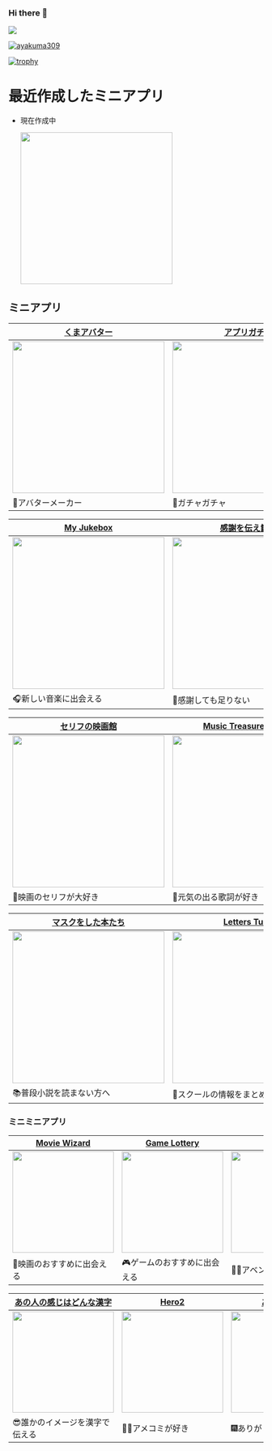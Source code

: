 ### Hi there 👋

![](https://github-profile-summary-cards.vercel.app/api/cards/profile-details?username=ayakuma309&theme=2077)

<p align="left">
  <a href="https://github.com/ayakuma309">
    <img src="https://komarev.com/ghpvc/?username=ayakuma309" alt="ayakuma309" />
  </a>
</p>

[![trophy](https://github-profile-trophy.vercel.app/?username=ayakuma309&theme=onedark)](https://github-profile-trophy.vercel.app/?username=ayakuma309&theme=tokyonight)
<!-- 
使ったことがある
<p align="center">
  <a href="https://skillicons.dev">
    <img src="https://skillicons.dev/icons?i=git,github,docker,tailwind,html,css,js,ts,ruby,react,nextjs,fastapi,rails,mysql" />
  </a>
</p>
個人開発で使ったことがある
<p align="center">
  <a href="https://skillicons.dev">
    <img src="https://skillicons.dev/icons?i=bootstrap,emotion,materialui,nodejs,express,jest,prisma,firebase,planetscale,supabase,netlify,vercel" />
  </a>
</p>
-->
<!-- 
[![Github](https://img.shields.io/badge/--FFFFFF?style=social&logo=github&label=Follow%20ayakuma309)](https://github.com/ayakuma309)

-->

# 最近作成したミニアプリ
- 現在作成中
  
  <img src="https://github.com/ayakuma309/ayakuma309/assets/113405777/f5773860-0bfc-49c1-8bad-508cb2c9779c" width="300px" />

## ミニアプリ
|[くまアバター](https://kuma-avatar.vercel.app/)| [アプリガチャ](https://pf-gacha.web.app/) |
----|---- |
| <img src="https://github.com/ayakuma309/ayakuma309/assets/113405777/ca426da0-1290-4384-8951-bfd8ac45bfee" width="300px" />|<img src="https://github.com/ayakuma309/ayakuma309/assets/113405777/5214587e-d533-4a81-bd60-cbf598a4aa8b" width="300px" />|
|🧸アバターメーカー|🎰ガチャガチャ|

|[My Jukebox ](https://my-jukebox.vercel.app/)| [感謝を伝え鯛。](https://thank-you-tai.vercel.app)|
----|---- |
<img src="https://github.com/ayakuma309/ayakuma309/assets/113405777/cd5d7d8f-501a-4241-a730-97c0c143ed0a" width="300px" />|<img src="https://github.com/ayakuma309/ayakuma309/assets/113405777/04d2f727-54df-44b1-9e96-ee369ddfa26e" width="300px" />
|🎧新しい音楽に出会える|🥠感謝しても足りない|

| [セリフの映画館](https://movie-dialoge.vercel.app/) |[Music Treasure Hunter](https://music-treasurehunter.vercel.app/)|
----|---- |
<img src="https://github.com/ayakuma309/ayakuma309/assets/113405777/99abb066-889b-4f48-b655-92a4688ed776" width="300px" />|<img src="https://github.com/ayakuma309/ayakuma309/assets/113405777/86906212-d773-45d6-857f-7abb979e7c77" width="300px" />|
🎥映画のセリフが大好き|🎵元気の出る歌詞が好き

| [マスクをした本たち](https://maskedbook.fly.dev/) |[Letters Tube](https://music-treasurehunter.vercel.app/)|
----|---- |
<img src="https://github.com/ayakuma309/ayakuma309/assets/113405777/d13aac3a-d20f-41eb-b9ba-e367077fc272" width="300px" />|<img src="https://github.com/ayakuma309/ayakuma309/assets/113405777/59f6cee2-5aa7-4a11-8ec8-673b424295e4" width="300px" />|
|📚普段小説を読まない方へ|💃スクールの情報をまとめたアプリ|

### ミニミニアプリ
|[Movie Wizard](https://movie-wizard.vercel.app/)|[Game Lottery](https://game-lottery-one.vercel.app/ )|[Hero](https://movie-heroes.vercel.app/)
----|---- | ----
<img src="https://github.com/ayakuma309/ayakuma309/assets/113405777/bfdf8c53-312b-44f0-b98f-806772ede68a" width="200px"/>|<img src="https://github.com/ayakuma309/ayakuma309/assets/113405777/94b209e1-04a9-4a60-bb43-d784f4792c4f" width="200px" />|<img src="https://github.com/ayakuma309/ayakuma309/assets/113405777/f517d834-ffae-4018-b1cb-c26576bab527" width="200px"  />|
🎥映画のおすすめに出会える|🎮ゲームのおすすめに出会える|🦸‍♂️アベンジャーズ

[あの人の感じはどんな漢字](https://feeling-kanji.vercel.app/)|[Hero2](https://timely-licorice-24485d.netlify.app/)|[ありがとう](https://festival-60805.web.app/)|
----|----|---- 
<img src="https://github.com/ayakuma309/ayakuma309/assets/113405777/2a68454c-0a60-48b7-bd32-889104c0a640" width="200px"/>|<img src="https://github.com/ayakuma309/ayakuma309/assets/113405777/b6602196-f9fe-491e-a54e-52799ce08a0a" width="200px" />|<img src="https://github.com/ayakuma309/ayakuma309/assets/113405777/4752377e-4d48-4b6e-b8d1-62f91324aaa8" width="200px"  />|
|😎誰かのイメージを漢字で伝える|🦸‍♀️アメコミが好き|🎆ありがとうございました|



<!-- 
| [くまアバター](https://kuma-avatar.vercel.app/) | [アプリガチャ](https://pf-gacha.web.app/) |[あの人の感じはどんな漢字](https://feeling-kanji.vercel.app/)|
----|---- | ----
| ![avatar](https://github.com/ayakuma309/ayakuma309/assets/113405777/ca426da0-1290-4384-8951-bfd8ac45bfee)|![gacha](https://github.com/ayakuma309/ayakuma309/assets/113405777/5214587e-d533-4a81-bd60-cbf598a4aa8b) |![kanji](https://github.com/ayakuma309/ayakuma309/assets/113405777/2a68454c-0a60-48b7-bd32-889104c0a640)
|<img src="https://skillicons.dev/icons?i=js,react,vercel" width="75px" />|<img src="https://skillicons.dev/icons?i=ts,react,firebase" width="75px" />|<img src="https://skillicons.dev/icons?i=js,nextjs,vercel" width="75px" />|
|🧸アバターメーカーです|🎰スクールの方のアプリをもっと多くの人に知って欲しいと言う思いで作成しました|😎誰かのイメージを漢字で伝えるミニアプリです

| [My Jukebox ](https://my-jukebox.vercel.app/)|[Movie Wizard](https://movie-wizard.vercel.app/)|[Game Lottery](https://game-lottery-one.vercel.app/ )
----|---- | ----
|![jukebox](https://github.com/ayakuma309/ayakuma309/assets/113405777/cd5d7d8f-501a-4241-a730-97c0c143ed0a)|![wizard](https://github.com/ayakuma309/ayakuma309/assets/113405777/bfdf8c53-312b-44f0-b98f-806772ede68a)| ![game](https://github.com/ayakuma309/ayakuma309/assets/113405777/94b209e1-04a9-4a60-bb43-d784f4792c4f)
|<img src="https://skillicons.dev/icons?i=ts,nextjs,vercel" width="75px" />|<img src="https://skillicons.dev/icons?i=ts,nextjs,vercel" width="75px" />|<img src="https://skillicons.dev/icons?i=ts,nextjs,vercel" width="75px" />|
|🎧新しい音楽に出会えるミニアプリです|🎥映画のおすすめに出会えるミニアプリです|🎮ゲームのおすすめに出会えるミニアプリです

| [感謝を伝え鯛。](https://thank-you-tai.vercel.app)| [セリフの映画館](https://movie-dialoge.vercel.app/) |[Music Treasure Hunter](https://music-treasurehunter.vercel.app/)|
----|---- | ----
| ![taiyaki](https://github.com/ayakuma309/ayakuma309/assets/113405777/04d2f727-54df-44b1-9e96-ee369ddfa26e)|![cinema](https://github.com/ayakuma309/ayakuma309/assets/113405777/99abb066-889b-4f48-b655-92a4688ed776)|![tresurehunter](https://github.com/ayakuma309/ayakuma309/assets/113405777/86906212-d773-45d6-857f-7abb979e7c77)
|<img src="https://skillicons.dev/icons?i=materialui,tailwind,ts,nextjs,firebase,vercel" width="150px" />|<img src="https://skillicons.dev/icons?i=materialui,tailwind,ts,nextjs,firebase,vercel" width="150px" />|<img src="https://skillicons.dev/icons?i=materialui,tailwind,ts,nextjs,firebase,vercel,ruby,rails,postgres" width="225px" />|
|💃全ての人に感謝を伝えたいです|🎥映画のセリフから新しい映画に出会えるミニアプリです|🎵気に入った歌詞から音楽を探せるミニアプリです

| [マスクをした本たち](https://maskedbook.fly.dev/)| [Hero](https://movie-heroes.vercel.app/) |letters tube(開発中)|
----|---- | ----
| ![masked](https://github.com/ayakuma309/ayakuma309/assets/113405777/d13aac3a-d20f-41eb-b9ba-e367077fc272)|![hero](https://github.com/ayakuma309/ayakuma309/assets/113405777/f517d834-ffae-4018-b1cb-c26576bab527)|![icon](https://github.com/ayakuma309/ayakuma309/assets/113405777/59f6cee2-5aa7-4a11-8ec8-673b424295e4)
|<img src="https://skillicons.dev/icons?i=tailwind,ruby,rails,postgres" width="100px" />|<img src="https://skillicons.dev/icons?i=materialui,tailwind,ts,nextjs,prisma,postgres,vercel" width="175px" />|<img src="https://skillicons.dev/icons?i=tailwind,ts,nextjs,prisma,mysql,planetscale,vercel" width="175px" />|
|📚普段本を読まない方や読んでる方でもあらすじから本を選ぶアプリです|🎥個人的に好きな映画を集めたミニアプリです|📎スクールの情報をまとめたアプリが欲しかったので作成しました


### その他
|[Hero2](https://timely-licorice-24485d.netlify.app/)|[ありがとう](https://festival-60805.web.app/)
----|---- 
|<img src="https://github.com/ayakuma309/ayakuma309/assets/113405777/b6602196-f9fe-491e-a54e-52799ce08a0a" width="200px" />|<img src="https://github.com/ayakuma309/ayakuma309/assets/113405777/4752377e-4d48-4b6e-b8d1-62f91324aaa8" width="200px"  />


</details>
-->
